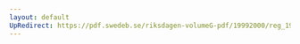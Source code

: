 ```yaml
---
layout: default
UpRedirect: https://pdf.swedeb.se/riksdagen-volumeG-pdf/19992000/reg_19992000/reg_19992000_0452.pdf
---
```


